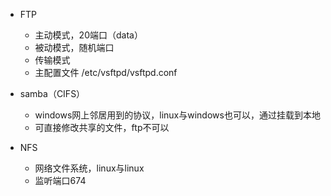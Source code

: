 * FTP
    * 主动模式，20端口（data）
    * 被动模式，随机端口
    * 传输模式
    * 主配置文件 /etc/vsftpd/vsftpd.conf


* samba（CIFS）
    * windows网上邻居用到的协议，linux与windows也可以，通过挂载到本地
    * 可直接修改共享的文件，ftp不可以

* NFS
    * 网络文件系统，linux与linux
    * 监听端口674